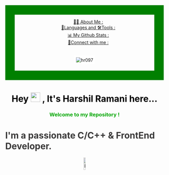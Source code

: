 
<center>
  <nav class="table-of-contents" style="border:30px solid green;">
    <ul style="list-style-type:none;" id="first-link">
      <li>
        <a href="#%F0%9F%99%8B%E2%80%8D%E2%99%82%EF%B8%8F-about-me">👩‍💻 About Me : </a>
      </li>
      <li>
        <a
           href="#%F0%9F%9A%80-languages-and-tools%3A">🧬Languages and 🛠Tools : </a>
      </li>
      <li>
        <a href="#%F0%9F%93%8A-my-github-stats">📊 My Github Stats : </a>
      </li>
      <li>
        <a href="#connect-with-me%3A">🔗Connect with me : </a>
      </li>
    </ul>
    <img style="max-width:auto;max-height:70%;border:5px solid white; margin:20px;" src="https://i.pinimg.com/736x/cb/c3/d6/cbc3d6bdbd5d5677272ae4f5fbcefdcf.jpg" alt="hr097">
  </nav>
</center>


<h1 align="center" style="color:black;">Hey  
  <img src="https://raw.githubusercontent.com/MartinHeinz/MartinHeinz/master/wave.gif" width="30px">
  , It's Harshil Ramani here...
</h1>

<h3 align="center" id="you__Can__give__animation" style="color:rgb(7, 167, 7);">
  Welcome to my Repository !  
  <br> 
  <h1 id="you__Can__give__animation" style="color:rgb(58, 57, 57);">
    I'm a passionate C/C++ & FrontEnd Developer.
  </h1>
</h3>
<center>
  <img style="width:10%;height:10%;" src="https://cdn-icons-png.flaticon.com/512/256/256672.png" alt="India">
</center>
